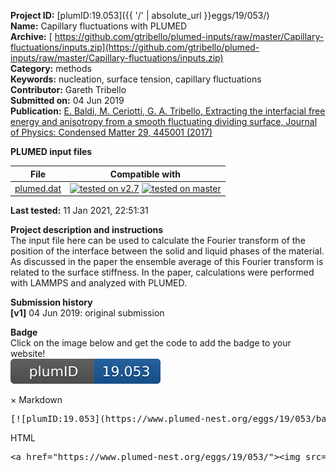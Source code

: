 **Project ID:** [plumID:19.053]({{ '/' | absolute_url }}eggs/19/053/)  
**Name:**  Capillary fluctuations with PLUMED  
**Archive:** [ https://github.com/gtribello/plumed-inputs/raw/master/Capillary-fluctuations/inputs.zip](https://github.com/gtribello/plumed-inputs/raw/master/Capillary-fluctuations/inputs.zip)  
**Category:**  methods  
**Keywords:**  nucleation, surface tension, capillary fluctuations  
**Contributor:**  Gareth Tribello  
**Submitted on:** 04 Jun 2019  
**Publication:** [E. Baldi, M. Ceriotti, G. A. Tribello, Extracting the interfacial free energy and anisotropy from a smooth fluctuating dividing surface, Journal of Physics: Condensed Matter 29, 445001 (2017)](http://dx.doi.org/10.1088/1361-648X/aa893d)  
  
**PLUMED input files**  
  
| File     | Compatible with |  
|:--------:|:--------:|  
| [plumed.dat](./data/plumed.dat.md) |  [![tested on v2.7](https://img.shields.io/badge/v2.7-passing-green.svg)](data/plumed.dat.plumed.stderr) [![tested on master](https://img.shields.io/badge/master-passing-green.svg)](data/plumed.dat.plumed_master.stderr) |  
  
**Last tested:**  11 Jan 2021, 22:51:31
  
**Project description and instructions**  
The input file here can be used to calculate the Fourier transform of the position of the interface between the solid and liquid phases of the material.  As discussed in the paper the ensemble average of this Fourier transform is related to the surface stiffness.   In the paper, calculations were performed  with LAMMPS and analyzed with PLUMED. 

  
**Submission history**  
**[v1]** 04 Jun 2019: original submission  
  
**Badge**  
Click on the image below and get the code to add the badge to your website!  
<img src="./badge.svg" alt="plumeDnest:19.053" id="myBtn" class="badge">
<div id="myModal" class="modal">
  <div class="modal-content">
    <span class="close">&times;</span>
    Markdown<pre>[![plumID:19.053](https://www.plumed-nest.org/eggs/19/053/badge.svg)](https://www.plumed-nest.org/eggs/19/053/)</pre>
    HTML<pre>&lt;a href="https://www.plumed-nest.org/eggs/19/053/"&gt;&lt;img src="https://www.plumed-nest.org/eggs/19/053/badge.svg" alt="plumID:19.053"&gt;&lt;/a&gt;</pre>
  </div>
</div>
